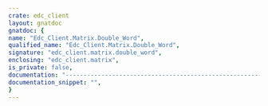```yaml
---
crate: edc_client
layout: gnatdoc
gnatdoc: {
name: "Edc_Client.Matrix.Double_Word",
qualified_name: "Edc_Client.Matrix.Double_Word",
signature: "edc_client.matrix.double_word",
enclosing: "edc_client.matrix",
is_private: false,
documentation: "------------------------------------------------------------------------\n  Shows the\n     least significant byte of the least significant word on the matrix\n     This is equivalent of the most right byte on the matrix\n------------------------------------------------------------------------",
documentation_snippet: "",
}
---
```

